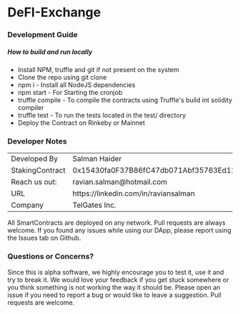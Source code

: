 # DeFI-Exchange

<h3> Development Guide </h3>
<h5>How to build and run locally</h5>

* Install NPM, truffle and git if not present on the system
* Clone the repo using git clone
* npm i - Install all NodeJS dependencies
* npm start - For Starting the cronjob
* truffle compile - To compile the contracts using Truffle's build int solidity compiler
* truffle test - To run the tests located in the test/ directory
* Deploy the Contract on Rinkeby or Mainnet

<h3>Developer Notes</h3>
<table> 
  <tr> 
    <td> Developed By </td>
    <td> Salman Haider </td>
  </tr>
    </tr>
        <tr>
        <td>StakingContract</td>
        <td>0x15430fa0F37B86fC47db071Abf35763Ed1119254</td>
    </tr>
  <tr> 
    <td> Reach us out: </td>
    <td> ravian.salman@hotmail.com </td>
  </tr>
  <tr> 
    <tr> 
    <td> URL </td>
    <td> https://linkedin.com/in/raviansalman </td>
  </tr>
    <td> Company </td>
    <td> TelGates Inc. </td>
  </tr>
 </table>
All SmartContracts are deployed on any network.
Pull requests are always welcome. If you found any issues while using our DApp, please report using the Issues tab on Github.

<h3> Questions or Concerns? </h3>
Since this is alpha software, we highly encourage you to test it, use it and try to break it. We would love your feedback if you get stuck somewhere or you think something is not working the way it should be. Please open an issue if you need to report a bug or would like to leave a suggestion. Pull requests are welcome.

